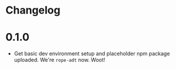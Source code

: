 # Changelog

# 0.1.0

- Get basic dev environment setup and placeholder npm package uploaded. We're `rope-adt` now. Woot!
